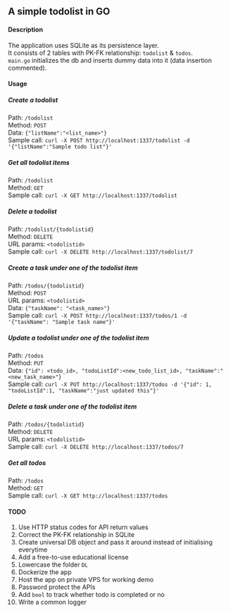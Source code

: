 ## A simple todolist in GO

#### Description
The application uses SQLite as its persistence layer.\
It consists of 2 tables with PK-FK relationship: `todolist` & `todos`.\
`main.go` initializes the db and inserts dummy data into it (data insertion commented).

#### Usage

##### *Create a todolist*
Path: `/todolist` \
Method: `POST` \
Data: `{"listName":"<list_name>"}` \
Sample call: `curl -X POST http://localhost:1337/todolist -d '{"listName":"Sample todo list"}'`

##### *Get all todolist items*
Path: `/todolist` \
Method: `GET` \
Sample call: `curl -X GET http://localhost:1337/todolist`

##### *Delete a todolist*
Path: `/todolist/{todolistid}` \
Method: `DELETE` \
URL params: `<todolistid>` \
Sample call: `curl -X DELETE http://localhost:1337/todolist/7`

##### *Create a task under one of the todolist item*
Path: `/todos/{todolistid}` \
Method: `POST` \
URL params: `<todolistid>` \
Data: `{"taskName": "<task_name>"}` \
Sample call: `curl -X POST http://localhost:1337/todos/1 -d '{"taskName": "Sample task name"}'`

##### *Update a todolist under one of the todolist item*
Path: `/todos` \
Method: `PUT` \
Data: `{"id": <todo_id>, "todoListId":<new_todo_list_id>, "taskName":"<new_task_name>"}` \
Sample call: `curl -X PUT http://localhost:1337/todos -d '{"id": 1, "todoListId":1, "taskName":"just updated this"}'`

##### *Delete a task under one of the todolist item*
Path: `/todos/{todolistid}` \
Method: `DELETE` \
URL params: `<todolistid>` \
Sample call: `curl -X DELETE http://localhost:1337/todos/7`

##### *Get all todos*
Path: `/todos` \
Method: `GET` \
Sample call: `curl -X GET http://localhost:1337/todos`

#### TODO
1. Use HTTP status codes for API return values
2. Correct the PK-FK relationship in SQLite
3. Create universal DB object and pass it around instead of initialising everytime
4. Add a free-to-use educational license
5. Lowercase the folder `DL`
6. Dockerize the app
7. Host the app on private VPS for working demo
8. Password protect the APIs
9. Add `bool` to track whether todo is completed or no
10. Write a common logger